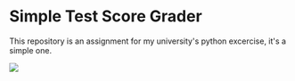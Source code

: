 # Simple Test Score Grader
This repository is an assignment for my university's python excercise, it's a simple one.

<img src="https://user-images.githubusercontent.com/40969170/172054571-442a9fee-4e60-4350-aaaf-3c6054ead871.jpeg">
